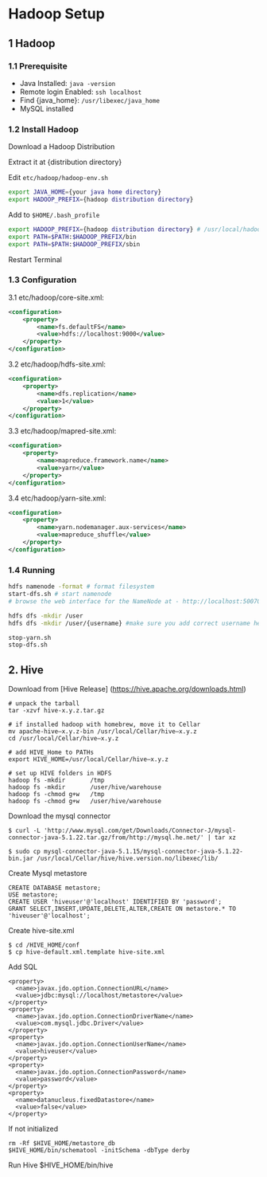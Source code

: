 # Hadoop Setup

## 1 Hadoop

### 1.1 Prerequisite

- Java Installed: `java -version`
- Remote login Enabled: `ssh localhost`
- Find {java_home}: `/usr/libexec/java_home`
- MySQL installed

### 1.2 Install Hadoop

Download a Hadoop Distribution

Extract it at {distribution directory}

Edit `etc/hadoop/hadoop-env.sh`
```sh
export JAVA_HOME={your java home directory}
export HADOOP_PREFIX={hadoop distribution directory}
```

Add to `$HOME/.bash_profile`
```sh
export HADOOP_PREFIX={hadoop distribution directory} # /usr/local/hadoop
export PATH=$PATH:$HADOOP_PREFIX/bin
export PATH=$PATH:$HADOOP_PREFIX/sbin
```

Restart Terminal

### 1.3 Configuration

3.1 etc/hadoop/core-site.xml:
```xml
<configuration>
    <property>
        <name>fs.defaultFS</name>
        <value>hdfs://localhost:9000</value>
    </property>
</configuration>
```

3.2 etc/hadoop/hdfs-site.xml:
```xml
<configuration>
    <property>
        <name>dfs.replication</name>
        <value>1</value>
    </property>
</configuration>
```

3.3 etc/hadoop/mapred-site.xml:
```xml
<configuration>
    <property>
        <name>mapreduce.framework.name</name>
        <value>yarn</value>
    </property>
</configuration>
```

3.4 etc/hadoop/yarn-site.xml:
```xml
<configuration>
    <property>
        <name>yarn.nodemanager.aux-services</name>
        <value>mapreduce_shuffle</value>
    </property>
</configuration>
```


### 1.4 Running

```sh
hdfs namenode -format # format filesystem
start-dfs.sh # start namenode
# browse the web interface for the NameNode at - http://localhost:50070/

hdfs dfs -mkdir /user
hdfs dfs -mkdir /user/{username} #make sure you add correct username here

stop-yarn.sh
stop-dfs.sh
```



## 2. Hive

Download from [Hive Release] (https://hive.apache.org/downloads.html)

```
# unpack the tarball
tar -xzvf hive-x.y.z.tar.gz

# if installed hadoop with homebrew, move it to Cellar
mv apache-hive–x.y.z-bin /usr/local/Cellar/hive–x.y.z
cd /usr/local/Cellar/hive–x.y.z

# add HIVE_Home to PATHs
export HIVE_HOME=/usr/local/Cellar/hive–x.y.z

# set up HIVE folders in HDFS
hadoop fs -mkdir       /tmp
hadoop fs -mkdir       /user/hive/warehouse
hadoop fs -chmod g+w   /tmp
hadoop fs -chmod g+w   /user/hive/warehouse
```

Download the mysql connector
```
$ curl -L 'http://www.mysql.com/get/Downloads/Connector-J/mysql-connector-java-5.1.22.tar.gz/from/http://mysql.he.net/' | tar xz

$ sudo cp mysql-connector-java-5.1.15/mysql-connector-java-5.1.22-bin.jar /usr/local/Cellar/hive/hive.version.no/libexec/lib/
```


Create Mysql metastore
```mysql
CREATE DATABASE metastore;
USE metastore;
CREATE USER 'hiveuser'@'localhost' IDENTIFIED BY 'password';
GRANT SELECT,INSERT,UPDATE,DELETE,ALTER,CREATE ON metastore.* TO 'hiveuser'@'localhost';
```


Create hive-site.xml
```
$ cd /HIVE_HOME/conf
$ cp hive-default.xml.template hive-site.xml
```

Add SQL
```
<property>
  <name>javax.jdo.option.ConnectionURL</name>
  <value>jdbc:mysql://localhost/metastore</value>
</property>
<property>
  <name>javax.jdo.option.ConnectionDriverName</name>
  <value>com.mysql.jdbc.Driver</value>
</property>
<property>
  <name>javax.jdo.option.ConnectionUserName</name>
  <value>hiveuser</value>
</property>
<property>
  <name>javax.jdo.option.ConnectionPassword</name>
  <value>password</value>
</property>
<property>
  <name>datanucleus.fixedDatastore</name>
  <value>false</value>
</property>
```

If not initialized
```
rm -Rf $HIVE_HOME/metastore_db
$HIVE_HOME/bin/schematool -initSchema -dbType derby
```

Run Hive
$HIVE_HOME/bin/hive








